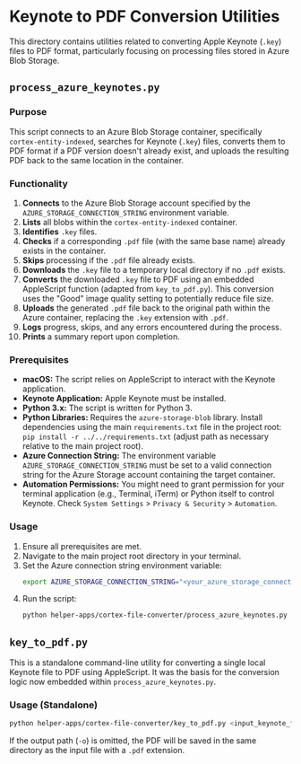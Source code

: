 # Keynote to PDF Conversion Utilities

This directory contains utilities related to converting Apple Keynote (`.key`) files to PDF format, particularly focusing on processing files stored in Azure Blob Storage.

## `process_azure_keynotes.py`

### Purpose

This script connects to an Azure Blob Storage container, specifically `cortex-entity-indexed`, searches for Keynote (`.key`) files, converts them to PDF format if a PDF version doesn't already exist, and uploads the resulting PDF back to the same location in the container.

### Functionality

1.  **Connects** to the Azure Blob Storage account specified by the `AZURE_STORAGE_CONNECTION_STRING` environment variable.
2.  **Lists** all blobs within the `cortex-entity-indexed` container.
3.  **Identifies** `.key` files.
4.  **Checks** if a corresponding `.pdf` file (with the same base name) already exists in the container.
5.  **Skips** processing if the `.pdf` file already exists.
6.  **Downloads** the `.key` file to a temporary local directory if no `.pdf` exists.
7.  **Converts** the downloaded `.key` file to PDF using an embedded AppleScript function (adapted from `key_to_pdf.py`). This conversion uses the "Good" image quality setting to potentially reduce file size.
8.  **Uploads** the generated `.pdf` file back to the original path within the Azure container, replacing the `.key` extension with `.pdf`.
9.  **Logs** progress, skips, and any errors encountered during the process.
10. **Prints** a summary report upon completion.

### Prerequisites

*   **macOS:** The script relies on AppleScript to interact with the Keynote application.
*   **Keynote Application:** Apple Keynote must be installed.
*   **Python 3.x:** The script is written for Python 3.
*   **Python Libraries:** Requires the `azure-storage-blob` library. Install dependencies using the main `requirements.txt` file in the project root: `pip install -r ../../requirements.txt` (adjust path as necessary relative to the main project root).
*   **Azure Connection String:** The environment variable `AZURE_STORAGE_CONNECTION_STRING` must be set to a valid connection string for the Azure Storage account containing the target container.
*   **Automation Permissions:** You might need to grant permission for your terminal application (e.g., Terminal, iTerm) or Python itself to control Keynote. Check `System Settings` > `Privacy & Security` > `Automation`.

### Usage

1.  Ensure all prerequisites are met.
2.  Navigate to the main project root directory in your terminal.
3.  Set the Azure connection string environment variable:
    ```bash
    export AZURE_STORAGE_CONNECTION_STRING="<your_azure_storage_connection_string>"
    ```
4.  Run the script:
    ```bash
    python helper-apps/cortex-file-converter/process_azure_keynotes.py
    ```

## `key_to_pdf.py`

This is a standalone command-line utility for converting a single local Keynote file to PDF using AppleScript. It was the basis for the conversion logic now embedded within `process_azure_keynotes.py`.

### Usage (Standalone)

```bash
python helper-apps/cortex-file-converter/key_to_pdf.py <input_keynote_file.key> [-o <output_pdf_file.pdf>]
```

If the output path (`-o`) is omitted, the PDF will be saved in the same directory as the input file with a `.pdf` extension. 